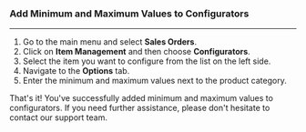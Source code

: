 ### Add Minimum and Maximum Values to Configurators
______________

1. Go to the main menu and select **Sales Orders**.
2. Click on **Item Management** and then choose **Configurators**.
3. Select the item you want to configure from the list on the left side.
4. Navigate to the **Options** tab.
5. Enter the minimum and maximum values next to the product category.

That's it! You've successfully added minimum and maximum values to configurators. If you need further assistance, please don't hesitate to contact our support team.